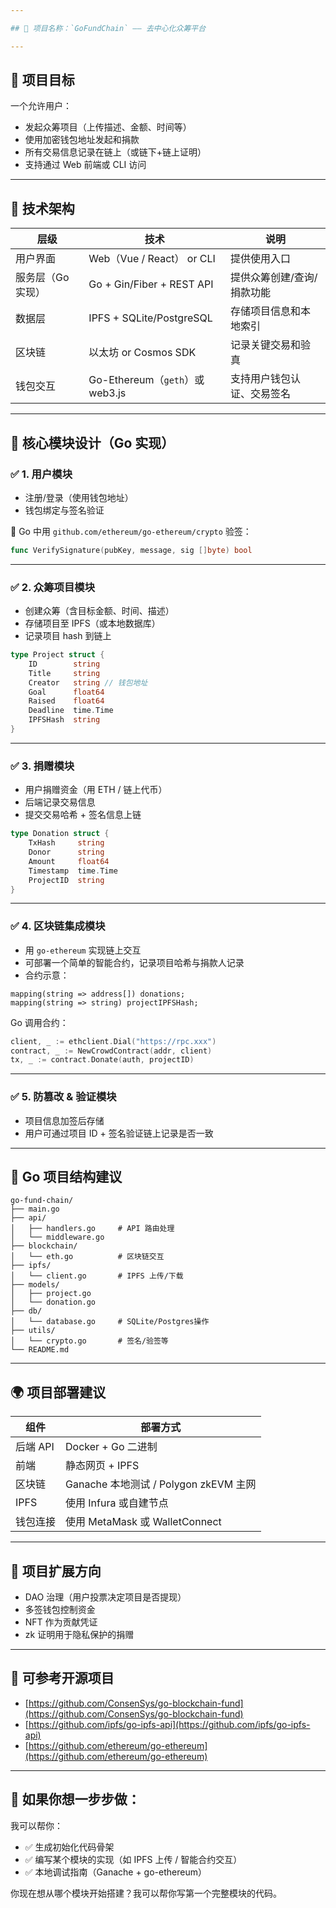 ```yaml
---

## 🧱 项目名称：`GoFundChain` —— 去中心化众筹平台

---
```


## 🎯 项目目标

一个允许用户：

* 发起众筹项目（上传描述、金额、时间等）
* 使用加密钱包地址发起和捐款
* 所有交易信息记录在链上（或链下+链上证明）
* 支持通过 Web 前端或 CLI 访问

---

## 🔧 技术架构

| 层级         | 技术                           | 说明             |
| ---------- | ---------------------------- | -------------- |
| 用户界面       | Web（Vue / React） or CLI      | 提供使用入口         |
| 服务层（Go 实现） | Go + Gin/Fiber + REST API    | 提供众筹创建/查询/捐款功能 |
| 数据层        | IPFS + SQLite/PostgreSQL     | 存储项目信息和本地索引    |
| 区块链        | 以太坊 or Cosmos SDK            | 记录关键交易和验真      |
| 钱包交互       | Go-Ethereum（`geth`）或 web3.js | 支持用户钱包认证、交易签名  |

---

## 🧠 核心模块设计（Go 实现）

### ✅ 1. 用户模块

* 注册/登录（使用钱包地址）
* 钱包绑定与签名验证

🔸 Go 中用 `github.com/ethereum/go-ethereum/crypto` 验签：

```go
func VerifySignature(pubKey, message, sig []byte) bool
```

---

### ✅ 2. 众筹项目模块

* 创建众筹（含目标金额、时间、描述）
* 存储项目至 IPFS（或本地数据库）
* 记录项目 hash 到链上

```go
type Project struct {
    ID        string
    Title     string
    Creator   string // 钱包地址
    Goal      float64
    Raised    float64
    Deadline  time.Time
    IPFSHash  string
}
```

---

### ✅ 3. 捐赠模块

* 用户捐赠资金（用 ETH / 链上代币）
* 后端记录交易信息
* 提交交易哈希 + 签名信息上链

```go
type Donation struct {
    TxHash     string
    Donor      string
    Amount     float64
    Timestamp  time.Time
    ProjectID  string
}
```

---

### ✅ 4. 区块链集成模块

* 用 `go-ethereum` 实现链上交互
* 可部署一个简单的智能合约，记录项目哈希与捐款人记录
* 合约示意：

```solidity
mapping(string => address[]) donations;
mapping(string => string) projectIPFSHash;
```

Go 调用合约：

```go
client, _ := ethclient.Dial("https://rpc.xxx")
contract, _ := NewCrowdContract(addr, client)
tx, _ := contract.Donate(auth, projectID)
```

---

### ✅ 5. 防篡改 & 验证模块

* 项目信息加签后存储
* 用户可通过项目 ID + 签名验证链上记录是否一致

---

## 🚀 Go 项目结构建议

```
go-fund-chain/
├── main.go
├── api/
│   ├── handlers.go     # API 路由处理
│   └── middleware.go
├── blockchain/
│   └── eth.go          # 区块链交互
├── ipfs/
│   └── client.go       # IPFS 上传/下载
├── models/
│   ├── project.go
│   └── donation.go
├── db/
│   └── database.go     # SQLite/Postgres操作
├── utils/
│   └── crypto.go       # 签名/验签等
└── README.md
```

---

## 🌍 项目部署建议

| 组件     | 部署方式                            |
| ------ | ------------------------------- |
| 后端 API | Docker + Go 二进制                 |
| 前端     | 静态网页 + IPFS                     |
| 区块链    | Ganache 本地测试 / Polygon zkEVM 主网 |
| IPFS   | 使用 Infura 或自建节点                 |
| 钱包连接   | 使用 MetaMask 或 WalletConnect     |

---

## 🔑 项目扩展方向

* DAO 治理（用户投票决定项目是否提现）
* 多签钱包控制资金
* NFT 作为贡献凭证
* zk 证明用于隐私保护的捐赠

---

## 🎁 可参考开源项目

* [https://github.com/ConsenSys/go-blockchain-fund](https://github.com/ConsenSys/go-blockchain-fund)
* [https://github.com/ipfs/go-ipfs-api](https://github.com/ipfs/go-ipfs-api)
* [https://github.com/ethereum/go-ethereum](https://github.com/ethereum/go-ethereum)

---

## 🎯 如果你想一步步做：

我可以帮你：

* ✅ 生成初始化代码骨架
* ✅ 编写某个模块的实现（如 IPFS 上传 / 智能合约交互）
* ✅ 本地调试指南（Ganache + go-ethereum）

你现在想从哪个模块开始搭建？我可以帮你写第一个完整模块的代码。
